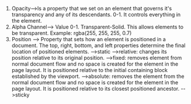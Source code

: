 1. Opacity-->Is a property that we set on an element that governs it's transparency and any of its descendants. 0-1. It controls everything in the element. 
2. Alpha Channel--> Value 0-1. Transparent-Solid. This allows elements to be transparent. Example: rgba(255, 255, 255, 0.7)
3. Position --> Property that sets how an element is positioned in a document. The top, right, bottom, and left properties determine the final location of positioned elements. 
		-->static
		-->relative: changes its position relative to its original position. 
		-->fixed: removes element from normal document flow and no space is created for the element in the page layout. It is positioned relative to the initial containing block established by the viewport. 
		-->absolute: removes the element from the normal document flow and no space is created for the element in the page layout. It is positioned relative to its closest positioned ancestor.
		-->sticky